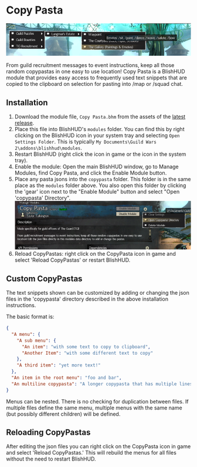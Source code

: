# Copy Pasta

![Copy Pasta Module](extra/CopyPasta.png)

From guild recruitment messages to event instructions, keep all those random copypastas in one easy to use location! Copy Pasta is a BlishHUD module that provides easy access to frequently used text snippets that are copied to the clipboard on selection for pasting into /map or /squad chat. 

## Installation

1. Download the module file, `Copy Pasta.bhm` from the assets of the [latest release](https://github.com/The-EG/BlishHUD-CopyPasta/releases/latest).
2. Place this file into BlishHUD's `modules` folder. You can find this by right clicking on the BlishHUD icon in your system tray and selecting `Open Settings Folder`. This is typically `My Documents\Guild Wars 2\addons\blishhud\modules`.
3. Restart BlishHUD (right click the icon in game or the icon in the system tray).
4. Enable the module: Open the main BlishHUD window, go to Manage Modules, find Copy Pasta, and click the Enable Module button.
5. Place any pasta jsons into the `copypasta` folder. This folder is in the same place as the `modules` folder above. You also open this folder by clicking the 'gear' icon next to the "Enable Module" button and select "Open 'copypasta' Directory".  
  ![Copy Past Directory](extra/CopyPastaDir.png)
6. Reload CopyPastas: right click on the CopyPasta icon in game and select 'Reload CopyPastas' or restart BlishHUD.

## Custom CopyPastas

The text snippets shown can be customized by adding or changing the json files in the 'copypasta' directory described in the above installation instructions.

The basic format is:

```json
{
  "A menu": {
    "A sub menu": {
      "An item": "with some text to copy to clipboard",
      "Another Item": "with some different text to copy"
    },
    "A third item": "yet more text!"
  },
  "An item in the root menu": "foo and bar",
  "An multiline copypasta": "A longer copypasta that has multiple lines.\nThis is a second line."
}
```

Menus can be nested. There is no checking for duplication between files. If multiple files define the same menu, multiple menus with the same name (but possibly different children) will be defined.

## Reloading CopyPastas

After editing the json files you can right click on the CopyPasta icon in game and select 'Reload CopyPastas.' This will rebuild the menus for all files without the need to restart BlishHUD.
